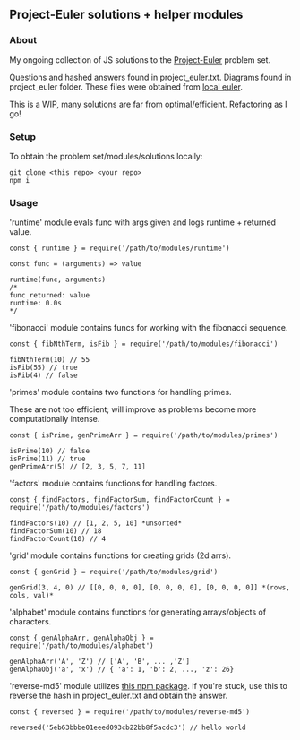 ## Project-Euler solutions + helper modules

### About

My ongoing collection of JS solutions to the [Project-Euler](https://projecteuler.net/) problem set. 

Questions and hashed answers found in project_euler.txt. Diagrams found in project_euler folder. These files were obtained from [local euler](http://kmkeen.com/local-euler/2008-07-16-07-33-00.html).

This is a WIP, many solutions are far from optimal/efficient. Refactoring as I go!

### Setup

To obtain the problem set/modules/solutions locally:

```
git clone <this repo> <your repo>
npm i
```
### Usage

'runtime' module evals func with args given and logs runtime + returned value.
```
const { runtime } = require('/path/to/modules/runtime')

const func = (arguments) => value

runtime(func, arguments) 
/*
func returned: value
runtime: 0.0s
*/
```
'fibonacci' module contains funcs for working with the fibonacci sequence.
```
const { fibNthTerm, isFib } = require('/path/to/modules/fibonacci')

fibNthTerm(10) // 55
isFib(55) // true
isFib(4) // false
```

'primes' module contains two functions for handling primes.

These are not too efficient; will improve as problems become more computationally intense.
```
const { isPrime, genPrimeArr } = require('/path/to/modules/primes')

isPrime(10) // false
isPrime(11) // true
genPrimeArr(5) // [2, 3, 5, 7, 11]
```
'factors' module contains functions for handling factors.
```
const { findFactors, findFactorSum, findFactorCount } = require('/path/to/modules/factors')

findFactors(10) // [1, 2, 5, 10] *unsorted*
findFactorSum(10) // 18
findFactorCount(10) // 4
```
'grid' module contains functions for creating grids (2d arrs).
```
const { genGrid } = require('/path/to/modules/grid')

genGrid(3, 4, 0) // [[0, 0, 0, 0], [0, 0, 0, 0], [0, 0, 0, 0]] *(rows, cols, val)*
```

'alphabet' module contains functions for generating arrays/objects of characters.
```
const { genAlphaArr, genAlphaObj } = require('/path/to/modules/alphabet')

genAlphaArr('A', 'Z') // ['A', 'B', ... ,'Z']
genAlphaObj('a', 'x') // { 'a': 1, 'b': 2, ..., 'z': 26}
```

'reverse-md5' module utilizes [this npm package](https://www.npmjs.com/package/reverse-md5). 
If you're stuck, use this to reverse the hash in project_euler.txt and obtain the answer.
```
const { reversed } = require('/path/to/modules/reverse-md5')

reversed('5eb63bbbe01eeed093cb22bb8f5acdc3') // hello world
```
